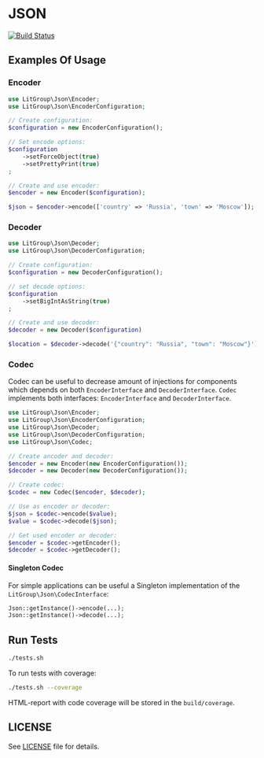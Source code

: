 JSON
====

[![Build Status](https://travis-ci.org/LitGroup/json.php.svg?branch=master)](https://travis-ci.org/LitGroup/json.php)

Examples Of Usage
-----------------

### Encoder

```php
use LitGroup\Json\Encoder;
use LitGroup\Json\EncoderConfiguration;

// Create configuration:
$configuration = new EncoderConfiguration();

// Set encode options:
$configuration
    ->setForceObject(true)
    ->setPrettyPrint(true)
;

// Create and use encoder:
$encoder = new Encoder($configuration);

$json = $encoder->encode(['country' => 'Russia', 'town' => 'Moscow']);
```

### Decoder

```php
use LitGroup\Json\Decoder;
use LitGroup\Json\DecoderConfiguration;

// Create configuration:
$configuration = new DecoderConfiguration();

// set decode options:
$configuration
    ->setBigIntAsString(true)
;

// Create and use decoder:
$decoder = new Decoder($configuration)

$location = $decoder->decode('{"country": "Russia", "town": "Moscow"}');
```

### Codec

Codec can be useful to decrease amount of injections for components which
depends on both `EncoderInterface` and `DecoderInterface`.
`Codec` implements both interfaces: `EncoderInterface` and `DecoderInterface`.

```php
use LitGroup\Json\Encoder;
use LitGroup\Json\EncoderConfiguration;
use LitGroup\Json\Decoder;
use LitGroup\Json\DecoderConfiguration;
use LitGroup\Json\Codec;

// Create ancoder and decoder:
$encoder = new Encoder(new EncoderConfiguration());
$decoder = new Decoder(new DecoderConfiguration());

// Create codec:
$codec = new Codec($encoder, $decoder);

// Use as encoder or decoder:
$json = $codec->encode($value);
$value = $codec->decode($json);

// Get used encoder or decoder:
$encoder = $codec->getEncoder();
$decoder = $codec->getDecoder();
```

#### Singleton Codec

For simple applications can be useful a Singleton implementation of the `LitGroup\Json\CodecInterface`:

```php
Json::getInstance()->encode(...);
Json::getInstance()->decode(...);
```

Run Tests
---------

```bash
./tests.sh
```

To run tests with coverage:

```bash
./tests.sh --coverage
```

HTML-report with code coverage will be stored in the `build/coverage`.

LICENSE
-------

See [LICENSE](https://github.com/LitGroup/json.php/blob/master/LICENSE) file for details.
